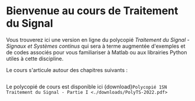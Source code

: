 # Bienvenue au cours de Traitement du Signal

Vous trouverez ici une version en ligne du polycopié *Traitement du Signal - Signaux et Systèmes continus* qui sera à terme augmentée d'exemples et de codes associés pour vous familiariser à Matlab ou aux librairies Python utiles à cette discipline.

Le cours s'articule autour des chapitres suivants :

```{tableofcontents}
```


Le polycopié de cours est disponible ici {download}`Polycopié 1SN Traitement du Signal - Partie I <./downloads/PolyTS-2022.pdf>`
